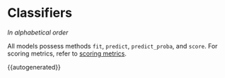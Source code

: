 # Classifiers 

_In alphabetical order_

All models possess methods `fit`, `predict`, `predict_proba`, and `score`. For scoring metrics, refer to [scoring metrics](scoring_metrics.md).

{{autogenerated}}
